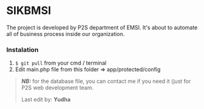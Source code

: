 # SIKBMSI
The project is developed by P2S department of EMSI. It's about to automate all of business process inside our organization.

### Instalation
1. ```$ git pull``` from your cmd / terminal
2. Edit main.php file from this folder => app/protected/config

> ***NB:*** for the database file, you can contact me if you need it (just for P2S web development team.
> 
> Last edit by: **Yudha**
